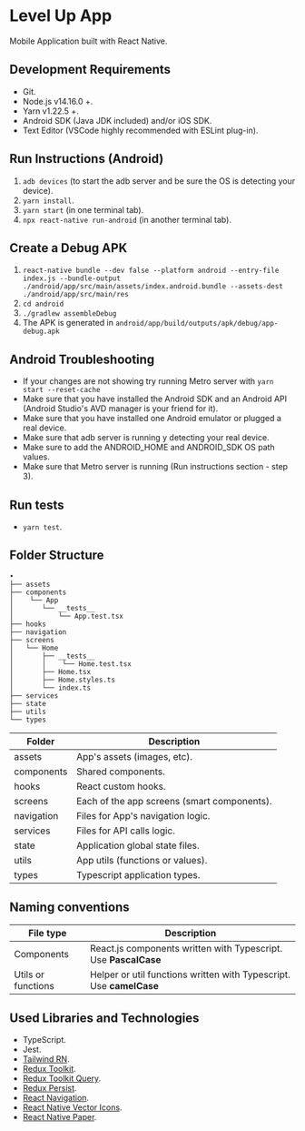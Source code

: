 # Level Up App

Mobile Application built with React Native.

## Development Requirements

- Git.
- Node.js v14.16.0 +.
- Yarn v1.22.5 +.
- Android SDK (Java JDK included) and/or iOS SDK.
- Text Editor (VSCode highly recommended with ESLint plug-in).

## Run Instructions (Android)
1. `adb devices` (to start the adb server and be sure the OS is detecting your device).
2. `yarn install`.
3. `yarn start` (in one terminal tab).
4. `npx react-native run-android`  (in another terminal tab).

## Create a Debug APK
1. `react-native bundle --dev false --platform android --entry-file index.js --bundle-output ./android/app/src/main/assets/index.android.bundle --assets-dest ./android/app/src/main/res`
2. `cd android`
3. `./gradlew assembleDebug`
4. The APK is generated in `android/app/build/outputs/apk/debug/app-debug.apk`

## Android Troubleshooting
- If your changes are not showing try running Metro server with `yarn start --reset-cache` 
- Make sure that you have installed the Android SDK and an Android API (Android Studio's AVD manager is your friend for it).
- Make sure that you have installed one Android emulator or plugged a real device.
- Make sure that adb server is running y detecting your real device.
- Make sure to add the ANDROID_HOME and ANDROID_SDK OS path values.
- Make sure that Metro server is running (Run instructions section - step 3).

## Run tests

- `yarn test`.

## Folder Structure

```
•
├── assets
├── components
│    └── App
│       └── __tests__
│           └── App.test.tsx
├── hooks
├── navigation
├── screens
│   └── Home
│       ├── __tests__
│       │    └── Home.test.tsx
│       ├── Home.tsx
│       ├── Home.styles.ts
│       └── index.ts
├── services   
├── state
├── utils
└── types
```

| Folder     | Description                                                        |
| ---------- | ------------------------------------------------------------------ |
| assets     | App's assets (images, etc).                                        |
| components | Shared components.                                                 |
| hooks      | React custom hooks.                                                |
| screens    | Each of the app screens (smart components).                        |
| navigation | Files for App's navigation logic.                                  |
| services   | Files for API calls logic.                                         |
| state      | Application global state files.                                    |
| utils      | App utils (functions or values).                                   |
| types      | Typescript application types.                                      |

## Naming conventions

| File type          | Description                                                         |
| ------------------ | ------------------------------------------------------------------- |
| Components         | React.js components written with Typescript. Use **PascalCase**     |
| Utils or functions | Helper or util functions written with Typescript. Use **camelCase** |

## Used Libraries and Technologies

- TypeScript.
- Jest.
- [Tailwind RN](https://github.com/vadimdemedes/tailwind-rn).
- [Redux Toolkit](https://redux-toolkit.js.org/).
- [Redux Toolkit Query](https://rtk-query-docs.netlify.app/).
- [Redux Persist](https://github.com/rt2zz/redux-persist).
- [React Navigation](https://reactnavigation.org/docs/getting-started).
- [React Native Vector Icons](https://github.com/oblador/react-native-vector-icons).
- [React Native Paper](https://callstack.github.io/react-native-paper/index.html).
